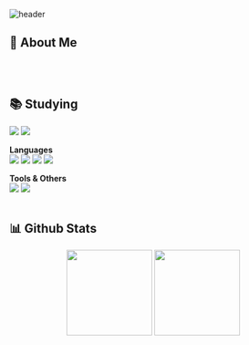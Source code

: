 <div>
  
  <!--Header-->
  ![header](https://capsule-render.vercel.app/api?type=waving&color=gradient&height=300&section=header&text=Welcome%20Jinacker%20🚀)
  
</div>

<div>
  <!--Body-->
  
  ## 👋 About Me
  <br/><br/>
  
  ## 📚 Studying
  <img src="https://img.shields.io/badge/React-61DAFB?style=flat-square&logo=React&logoColor=white"/>
  <img src="https://img.shields.io/badge/Django-092E20?style=flat-square&logo=Django&logoColor=white"/>

  **Languages**  
  <img src="https://img.shields.io/badge/Python-3776AB?style=flat-square&logo=Python&logoColor=white"/>
  <img src="https://img.shields.io/badge/JavaScript-F7DF1E?style=flat-square&logo=JavaScript&logoColor=white"/>
  <img src="https://img.shields.io/badge/HTML5-E34F26?style=flat-square&logo=HTML5&logoColor=white"/>
  <img src="https://img.shields.io/badge/CSS3-1572B6?style=flat-square&logo=CSS3&logoColor=white"/>

  **Tools & Others**  
  <img src="https://img.shields.io/badge/MySQL-4479A1?style=flat-square&logo=MySQL&logoColor=white"/>
  <img src="https://img.shields.io/badge/SQLite-003B57?style=flat-square&logo=SQLite&logoColor=white"/>
  <br/><br/>
  
  ## 📊 Github Stats
  <p align="center">
    <img src="https://github-readme-stats.vercel.app/api?username=Jinacker&show_icons=true" height="150"/>
    <img src="https://github-readme-stats.vercel.app/api/top-langs/?username=Jinacker&layout=pie" height="150"/>
  </p>
  
</div>
